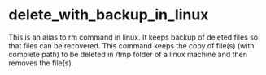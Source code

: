 # delete_with_backup_in_linux
This is an alias to rm command in linux. It keeps backup of deleted files so that files can be recovered.
This command keeps the copy of file(s) (with complete path) to be deleted in /tmp folder of a linux machine and then removes the file(s).
